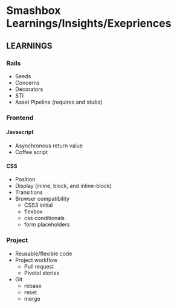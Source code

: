 # Smashbox Learnings/Insights/Exepriences

## LEARNINGS

### Rails

- Seeds
- Concerns
- Decorators
- STI
- Asset Pipeline (requires and stubs)


### Frontend

#### Javascript

- Asynchronous return value
- Coffee script

#### CSS

- Position
- Display (inline, block, and inline-block)
- Transitions
- Browser compatibility
  - CSS3 initial
  - flexbox
  - css conditionals
  - form placeholders

### Project

- Reusable/flexible code
- Project workflow
  - Pull request
  - Pivotal stories
- Git
  - rebase
  - reset
  - merge

